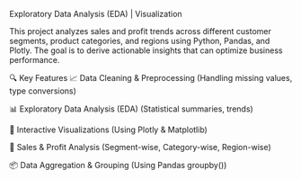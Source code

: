 Exploratory Data Analysis (EDA) | Visualization

This project analyzes sales and profit trends across different customer segments, product categories, and regions using Python, Pandas, and Plotly. The goal is to derive actionable insights that can optimize business performance.

🔍 Key Features
📈 Data Cleaning & Preprocessing (Handling missing values, type conversions)

📊 Exploratory Data Analysis (EDA) (Statistical summaries, trends)

🎨 Interactive Visualizations (Using Plotly & Matplotlib)

📌 Sales & Profit Analysis (Segment-wise, Category-wise, Region-wise)

📦 Data Aggregation & Grouping (Using Pandas groupby())
